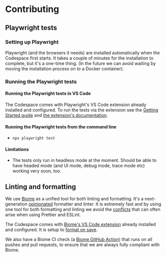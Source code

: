 # Contributing

## Playwright tests

### Setting up Playwright

Playwright (and the browsers it needs) are installed automatically when the Codespace
first starts.  It takes a couple of minutes for the installation to complete, but it's a
one-time thing. (In the future we can avoid waiting by moving the installation process on to a
Docker container).

### Running the Playwright tests

#### Running the Playwright tests in VS Code

The Codespace comes with Playwright's VS Code extension already installed and configured.
To run the tests via the extension see the [Getting Started guide](https://playwright.dev/docs/getting-started-vscode)
and [the extension's documentation](https://marketplace.visualstudio.com/items?itemName=ms-playwright.playwright).

#### Running the Playwright tests from the command line

- `npx playwright test`

#### Limitations

- The tests only run in headless mode at the moment.  Should be able to have headed mode
  (and UI mode, debug mode, trace mode etc) working very soon, too.

## Linting and formatting

We use [Biome](https://biomejs.dev/) as a unified tool for both linting and formatting. It's a 
next-generation [opinionated](https://biomejs.dev/formatter/option-philosophy/) formatter and linter.
It is extremely fast and by using one tool for both formatting and linting we avoid the
[conflicts](https://dev.to/studio_m_song/how-to-make-eslint-work-with-prettier-avoiding-conflicts-and-problems-57pi)
that can often arise when using Prettier and ESLint.

The Codespace comes with [Biome's VS Code extension](https://biomejs.dev/reference/vscode/)
already installed and configured.  It is setup to
[format on save](https://biomejs.dev/reference/vscode/#format-on-save).

We also have a Biome CI check (a 
[Biome GitHub Action](https://biomejs.dev/recipes/continuous-integration/#github-actions)) that runs on all pushes and pull requests, to ensure that we are always fully compliant with Biome.
